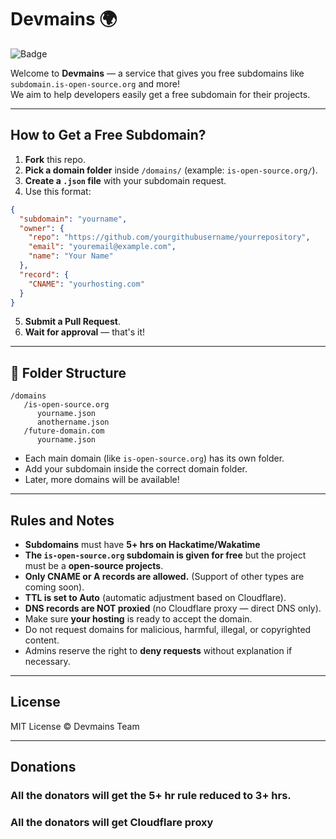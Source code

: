 # Devmains 🌍

![Badge](https://img.shields.io/badge/Devmains-Free_Dev_Subdomains-2ea44f?style=flat-square)

Welcome to **Devmains** — a service that gives you free subdomains like `subdomain.is-open-source.org` and more!  
We aim to help developers easily get a free subdomain for their projects.

---

## How to Get a Free Subdomain?

1. **Fork** this repo.
2. **Pick a domain folder** inside `/domains/` (example: `is-open-source.org/`).
3. **Create a `.json` file** with your subdomain request.
4. Use this format:

```json
{
  "subdomain": "yourname",
  "owner": {
    "repo": "https://github.com/yourgithubusername/yourrepository",
    "email": "youremail@example.com",
    "name": "Your Name"
  },
  "record": {
    "CNAME": "yourhosting.com"
  }
}
```

5. **Submit a Pull Request**.
6. **Wait for approval** — that's it!

---

## 📂 Folder Structure

```
/domains
   /is-open-source.org
      yourname.json
      anothername.json
   /future-domain.com
      yourname.json
```

- Each main domain (like `is-open-source.org`) has its own folder.
- Add your subdomain inside the correct domain folder.
- Later, more domains will be available!

---

## Rules and Notes

- **Subdomains** must have **5+ hrs on Hackatime/Wakatime**
- **The `is-open-source.org` subdomain is given for free** but the project must be a **open-source projects**.
- **Only CNAME or A records are allowed.** (Support of other types are coming soon).
- **TTL is set to Auto** (automatic adjustment based on Cloudflare).
- **DNS records are NOT proxied** (no Cloudflare proxy — direct DNS only).
- Make sure **your hosting** is ready to accept the domain.
- Do not request domains for malicious, harmful, illegal, or copyrighted content.
- Admins reserve the right to **deny requests** without explanation if necessary.

---

## License

MIT License © Devmains Team

---
## Donations
### All the donators will get the 5+ hr rule reduced to 3+ hrs.
### All the donators will get **Cloudflare proxy** 
